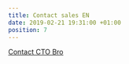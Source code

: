 ```yaml
---
title: Contact sales EN
date: 2019-02-21 19:31:00 +01:00
position: 7
---
```


<div class="btn-cta"><a href="contact-en">Contact CTO Bro</a></div>